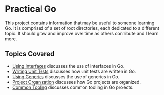 # Practical Go

This project contains information that may be useful to someone learning Go. It is comprised of a set of root directories, each dedicated to a different topic. It should grow and improve over time as others contribute and I learn more.

## Topics Covered

- [Using Interfaces][] discusses the use of interfaces in Go.
- [Writing Unit Tests][] discusses how unit tests are written in Go.
- [Using Generics][] discusses the use of generics in Go.
- [Project Organization][] discusses how Go projects are organized.
- [Common Tooling][] discusses common tooling in Go projects.

[common tooling]: ./common-tooling/README.md
[project organization]: ./project-organization/README.md
[using interfaces]: ./using-interfaces/README.md
[using generics]: ./using-generics/README.md
[writing unit tests]: ./writing-unit-tests/README.md
